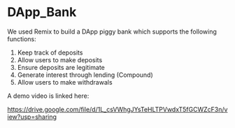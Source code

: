 # DApp_Bank

We used Remix to build a DApp piggy bank which supports the following functions:


1. Keep track of deposits
2. Allow users to make deposits
3. Ensure deposits are legitimate 
4. Generate interest through lending (Compound)
5. Allow users to make withdrawals


A demo video is linked here:

https://drive.google.com/file/d/1L_csVWhgJYsTeHLTPVwdxT5fGCWZcF3n/view?usp=sharing
